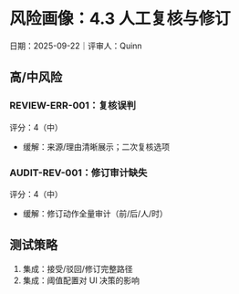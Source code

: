 # 风险画像：4.3 人工复核与修订

日期：2025-09-22｜评审人：Quinn

## 高/中风险

### REVIEW-ERR-001：复核误判
评分：4（中）
- 缓解：来源/理由清晰展示；二次复核选项

### AUDIT-REV-001：修订审计缺失
评分：4（中）
- 缓解：修订动作全量审计（前/后/人/时）

## 测试策略

1. 集成：接受/驳回/修订完整路径
2. 集成：阈值配置对 UI 决策的影响

